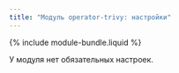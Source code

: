 ```yaml
---
title: "Модуль operator-trivy: настройки"
---
```


{% include module-bundle.liquid %}

У модуля нет обязательных настроек.

